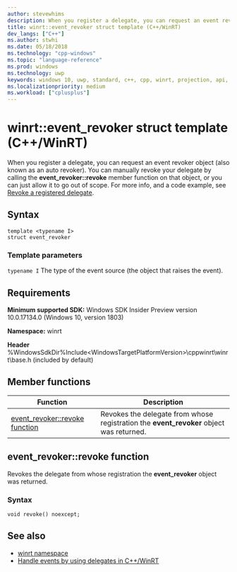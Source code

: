```yaml
---
author: stevewhims
description: When you register a delegate, you can request an event revoker, which you can use to either automatically or manually revoke your delegate.
title: winrt::event_revoker struct template (C++/WinRT)
dev_langs: ["C++"]
ms.author: stwhi
ms.date: 05/18/2018
ms.technology: "cpp-windows"
ms.topic: "language-reference"
ms.prod: windows
ms.technology: uwp
keywords: windows 10, uwp, standard, c++, cpp, winrt, projection, api, reference
ms.localizationpriority: medium
ms.workload: ["cplusplus"]
---
```


# winrt::event_revoker struct template (C++/WinRT)
When you register a delegate, you can request an event revoker object (also known as an auto revoker). You can manually revoke your delegate by calling the **event_revoker::revoke** member function on that object, or you can just allow it to go out of scope. For more info, and a code example, see [Revoke a registered delegate](/windows/uwp/cpp-and-winrt-apis/handle-events#revoke-a-registered-delegate).

## Syntax
```cppwinrt
template <typename I>
struct event_revoker
```

### Template parameters
`typename I`
The type of the event source (the object that raises the event).

## Requirements
**Minimum supported SDK:** Windows SDK Insider Preview version 10.0.17134.0 (Windows 10, version 1803)

**Namespace:** winrt

**Header** %WindowsSdkDir%Include\<WindowsTargetPlatformVersion>\cppwinrt\winrt\base.h (included by default)

## Member functions
|Function|Description|
|------------|-----------------|
|[event_revoker::revoke function](#eventrevokerrevoke-function)|Revokes the delegate from whose registration the **event_revoker** object was returned.|

## event_revoker::revoke function
Revokes the delegate from whose registration the **event_revoker** object was returned.

### Syntax
```cppwinrt
void revoke() noexcept;
```

## See also
* [winrt namespace](winrt.md)
* [Handle events by using delegates in C++/WinRT](/windows/uwp/cpp-and-winrt-apis/handle-events)
